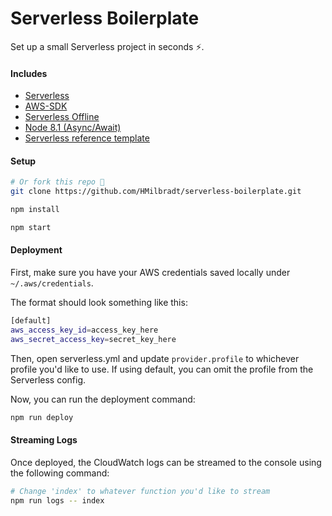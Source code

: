 # Serverless Boilerplate

Set up a small Serverless project in seconds ⚡️.

#### Includes

- [Serverless](https://github.com/serverless/serverless.git)
- [AWS-SDK](https://github.com/aws/aws-sdk-js)
- [Serverless Offline](https://github.com/dherault/serverless-offline)
- [Node 8.1 (Async/Await)](https://gist.github.com/marcandrewb/0c388596c3b4e98c2711d9596a1b3b3f)
- [Serverless reference template](https://serverless.com/framework/docs/providers/aws/guide/serverless.yml/)

#### Setup



```bash
# Or fork this repo 🙏
git clone https://github.com/HMilbradt/serverless-boilerplate.git

npm install

npm start
```

#### Deployment

First, make sure you have your AWS credentials saved locally under ```~/.aws/credentials```.  

The format should look something like this: 

```bash
[default]
aws_access_key_id=access_key_here
aws_secret_access_key=secret_key_here
```

Then, open serverless.yml and update ```provider.profile``` to whichever profile you'd like to use.  If using default, you can omit the profile from the Serverless config.


Now, you can run the deployment command:

```bash
npm run deploy
```

#### Streaming Logs

Once deployed, the CloudWatch logs can be streamed to the console using the following command:

```bash
# Change 'index' to whatever function you'd like to stream
npm run logs -- index
```
